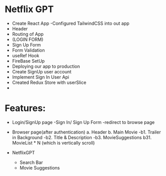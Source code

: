 # Netflix GPT
- Create React App
-Configured TailwindCSS into out app
- Header
- Routing of App
- (LOGIN FORM)
- Sign Up Form
- Form Validation
- useRef Hook
- FireBase SetUp
- Deploying our app to production
- Create SignUp user account
- Implement Sign In User Api
- Created Redux Store with userSlice 
- 




# Features:
- Login/SignUp page
-Sign In/ Sign Up Form
-redirect to browse page
- Browser page(after authentication)
a. Header 
b. Main Movie
-b1. Trailer in Background 
-b2. Title & Description
-b3. MovieSuggestions
     b31. MovieList * N (which is vertically scroll)

- NetflixGPT
   - Search Bar
   - Movie Suggestions